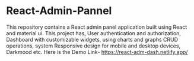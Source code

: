 # React-Admin-Pannel
This repository contains a React admin panel application built using React and material ui. This project has, User authentication and authorization, Dashboard with customizable widgets, using charts and graphs CRUD operations, system Responsive design for mobile and desktop devices, Darkmood etc.
 Here is the Demo Link-
 https://react-adm-dash.netlify.app/
